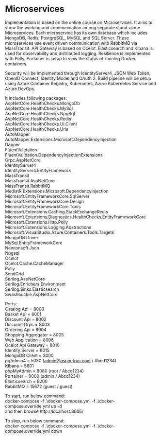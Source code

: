 # Microservices
Implementation is based on the online course on Microservices. It aims to show the working and communication among separate stand-alone Microservices. Each microservice has its own database which includes MongoDB, Redis, PostgreSQL, MySQL and SQL Server. These microservices use event driven communication with RabbitMQ via MassTransit. API Gateway is based on Ocelot. Elasticsearch and Kibana is used for observability and distributed logging. Resilience is implemented with Polly. Portainer is setup to view the status of running Docker containers.

Security will be implemented through IdentityServer4, JSON Web Token, OpenID Connect, Identity Model and OAuth 2.
Build pipeline will be setup using Azure Container Registry, Kubernetes, Azure Kubernetes Service and Azure DevOps.

It includes following packages:
<br> AspNetCore.HealthChecks.MongoDb
<br> AspNetCore.HealthChecks.MySql
<br> AspNetCore.HealthChecks.NpgSql
<br> AspNetCore.HealthChecks.Redis
<br> AspNetCore.HealthChecks.UI.Client
<br> AspNetCore.HealthChecks.Uris
<br> AutoMapper
<br> AutoMapper.Extensions.Microsoft.DependencyInjection
<br> Dapper
<br> FluentValidation
<br> FluentValidation.DependencyInjectionExtensions
<br> Grpc.AspNetCore
<br> IdentityServer4
<br> IdentityServer4.EntityFramework
<br> MassTransit
<br> MassTransit.AspNetCore
<br> MassTransit.RabbitMQ
<br> MediatR.Extensions.Microsoft.DependencyInjection
<br> Microsoft.EntityFrameworkCore.SqlServer
<br> Microsoft.EntityFrameworkCore.Design
<br> Microsoft.EntityFrameworkCore.Tools
<br> Microsoft.Extensions.Caching.StackExchangeRedis
<br> Microsoft.Extensions.Diagnostics.HealthChecks.EntityFrameworkCore
<br> Microsoft.Extensions.Http.Polly
<br> Microsoft.Extensions.Logging.Abstractions
<br> Microsoft.VisualStudio.Azure.Containers.Tools.Targets
<br> MongoDB.Driver
<br> MySql.EntityFrameworkCore
<br> Newtonsoft.Json
<br> Npgsql
<br> Ocelot
<br> Ocelot.Cache.CacheManager
<br> Polly
<br> SendGrid
<br> Serilog.AspNetCore
<br> Serilog.Enrichers.Environment
<br> Serilog.Sinks.Elasticsearch
<br> Swashbuckle.AspNetCore

Ports:
<br> Catalog Api = 8000
<br> Basket Api = 8001
<br> Discount Api = 8002
<br> Discount Grpc = 8003
<br> Ordering Api = 8004
<br> Shopping Aggregator = 8005
<br> Web Application = 8006
<br> Ocelot Api Gateway = 8010
<br> Identify Server = 8015
<br> MongoDB Client = 3000
<br> pgAdmin4 = 5050 (admin@aspnetrun.com / Abcd1234)
<br> Kibana = 5601
<br> phpMyAdmin = 8080 (root / Abcd1234)
<br> Portainer = 9000 (admin / Abcd1234)
<br> Elasticsearch = 9200
<br> RabbitMQ = 15672 (guest / guest)

To start, run below command: 
<br> docker-compose -f .\docker-compose.yml -f .\docker-compose.override.yml up -d
<br> and then browse http://localhost:8006/

To stop, run below command:
<br> docker-compose -f .\docker-compose.yml -f .\docker-compose.override.yml down
